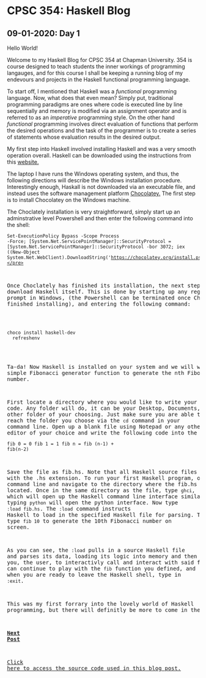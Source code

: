 # CPSC 354: Haskell Blog 

## 09-01-2020: Day 1

  Hello World!  
  
  Welcome to my Haskell Blog for CPSC 354 at Chapman University. 354 is course designed to teach students the inner workings of programming langauges, and for this course I shall be keeping a running blog of my endevours and projects in the Haskell functional programming language.  
    
  To start off, I mentioned that Haskell was a <i>functional</i> programming language. Now, what does that even mean? Simply put, traditional programming paradigms are ones where code is executed line by line sequentially and memory is modified via an assignment operator and is referred to as an <i>imperative</i> programming style. On the other hand <i>functional</i> programming involves direct evaluation of functions that perform the desired operations and the task of the programmer is to create a series of statements
whose evaluation results in the desired output. 
  
  My first step into Haskell involved installing Haskell and was a very smooth operation overall. Haskell can be downloaded using the instructions from this <a href="https://www.haskell.org/platform/">website.</a>  
  
  The laptop I have runs the Windows operating system, and thus, the following directions will describe the Windows installation procedure. Interestingly enough, Haskall is not downloaded via an executable file, and instead uses the software management platform <a href="https://chocolatey.org/install">Chocolatey.</a> The first step is to install Chocolatey on the Windows machine.  
  
  The Choclately installation is very straightforward, simply start up an adminstrative level Powershell and then enter the following command into the shell: <pre><code>Set-ExecutionPolicy Bypass -Scope Process -Force; [System.Net.ServicePointManager]::SecurityProtocol = [System.Net.ServicePointManager]::SecurityProtocol -bor 3072; iex         ((New-Object System.Net.WebClient).DownloadString('https://chocolatey.org/install.ps1'))</pre></code>  
  
  Once Choclately has finished its installation, the next step is to download Haskell itself. This is done by starting up any regular command prompt in Windows, (the Powershell can be terminated once Choclately has finished installing), and entering the following command:  
  <pre><code>choco install haskell-dev  
  refreshenv</code></pre>  
  
  Ta-da! Now Haskell is installed on your system and we will write a simple Fibonacci generator function to generate the nth Fibonacci number.  
  
  First locate a directory where you would like to write your Haskell code. Any folder will do, it can be your Desktop, Documents, or any other folder of your choosing. Just make sure you are able to easily reach the folder you choose via the `cd` command in your command line. Open up a blank file using Notepad or any other text editor of your choice and write the following code into the file: <pre><code>fib 0 = 0
  fib 1 = 1
  fib n = fib (n-1) + fib(n-2)</pre></code>  
  
  Save the file as fib.hs. Note that all Haskell source files will end with the .hs extension. To run your first Haskell program, open up your command line and navigate to the directory where the fib.hs file is located. Once in the same directory as the file, type <code>ghci</code>, which will open up the Haskell command line interface similar to how typing  `python` will open the python interface. Now type `:load fib.hs`. The `:load` command instructs Haskell to load in the specified Haskell file for parsing. Then simply type `fib 10` to generate the 10th Fibonacci number on screen.  

As you can see, the `:load` pulls in a source Haskell file and parses its data, loading its logic into memory and then allowing you, the user, to interactivly call and interact with said function. You can continue to play with the `fib` function you defined, and when you are ready to leave the Haskell shell, type in `:exit`.  

This was my first forrary into the lovely world of Haskell programming, but there will definitly be more to come in the future!

<b><a href="https://github.com/GaryZ700/Haskell_Blog/blob/master/blog1.md">Next Post</a></b>

<a href="https://github.com/GaryZ700/Haskell_Blog/tree/master/Day1_Code">Click here to access the source code used in this blog post.</a> 
